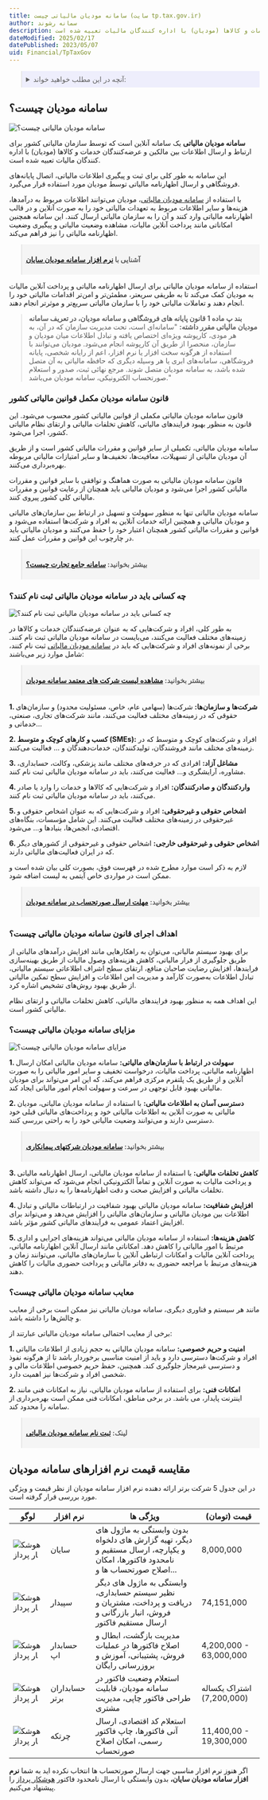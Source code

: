 ```yaml
---
title: سامانه مودیان مالیاتی چیست (سایت tp.tax.gov.ir)
author: سمانه رشوند
description: سامانه مودیان مالیاتی یک سامانه آنلاین است که توسط سازمان مالیاتی کشور برای ارتباط و ارسال اطلاعات بین مالکین و عرضه‌کنندگان خدمات و کالاها (مودیان) با اداره کنندگان مالیات تعبیه شده است.
dateModified: 2025/02/17
datePublished: 2023/05/07
uid: Financial/TpTaxGov
---
```


<blockquote style="background-color:#eeeefc; padding:0.5rem">

<details>
  <summary>آنچه در این مطلب خواهید خواند:</summary>
  <ul>
    <li>سامانه مودیان چیست؟</li>
    <li>قانون سامانه مودیان مکمل قوانین مالیاتی کشور</li>
    <li>چه کسانی باید در سامانه مودیان مالیاتی ثبت نام کنند؟</li>
    <ul>
     <li>شرکت‌ها و سازمان‌ها</li>
     <li>کسب‌ و کارهای کوچک و متوسط (SMEs)</li>
     <li>مشاغل آزاد</li>
     <li>واردکنندگان و صادرکنندگان</li>
     <li>اشخاص حقوقی و غیرحقوقی</li>
     <li>اشخاص حقوقی و غیرحقوقی خارجی</li>
    </ul>
    <li>اهداف اجرای قانون سامانه مودیان مالیاتی چیست؟</li>
    <li>مزایای سامانه مودیان مالیاتی چیست؟</li>
    <li>معایب سامانه مودیان مالیاتی چیست؟</li>
    <li>جدول مقایسه قیمت بهترین نرم افزار های سامانه مودیان</li>
  </ul>
</details>
</blockquote>


## سامانه مودیان چیست؟

![سامانه مودیان مالیاتی چیست؟](./Images/TpTaxGov-01.webp)

**سامانه مودیان مالیاتی** یک سامانه آنلاین است که توسط سازمان مالیاتی کشور برای ارتباط و ارسال اطلاعات بین مالکین و عرضه‌کنندگان خدمات و کالاها (مودیان) با اداره کنندگان مالیات تعبیه شده است. 

این سامانه به طور کلی برای ثبت و پیگیری اطلاعات مالیاتی، اتصال پایانه‌های فروشگاهی و ارسال اظهارنامه مالیاتی توسط مودیان مورد استفاده قرار می‌گیرد.

با استفاده از <a href="https://my.tax.gov.ir/?url_back=https://tp.tax.gov.ir" target="_blank">سامانه مودیان مالیاتی</a>، مودیان می‌توانند اطلاعات مربوط به درآمدها، هزینه‌ها و سایر اطلاعات مربوط به تعهدات مالیاتی خود را به صورت آنلاین و در قالب اظهارنامه مالیاتی وارد کنند و آن را به سازمان مالیاتی ارسال کنند. این سامانه همچنین امکاناتی مانند پرداخت آنلاین مالیات، مشاهده وضعیت مالیاتی و پیگیری وضعیت اظهارنامه مالیاتی را نیز فراهم می‌کند.

<blockquote style="background-color:#f5f5f5; padding:0.5rem">
<p><strong>آشنایی با <a href="https://www.hooshkar.com/Software/Sayan/Module/TpTaxGov" target="_blank">نرم افزار سامانه مودیان سایان</a></strong></p></blockquote>

استفاده از سامانه مودیان مالیاتی برای ارسال اظهارنامه مالیاتی و پرداخت آنلاین مالیات به مودیان کمک می‌کند تا به طریقی سریعتر، مطمئن‌تر و امن‌تر اقدامات مالیاتی خود را انجام دهند و تعاملات مالیاتی خود را با سازمان مالیاتی سریع‌تر و موثرتر انجام دهند.

 >  **بند پ ماده 1 قانون پایانه های فروشگاهی و سامانه مودیان، در تعریف سامانه مودیان مالیاتی مقرر داشته:** "سامانه‌ای است، تحت مدیریت سازمان که در آن، به هر مودی، کارپوشه ویژه‌ای اختصاص یافته و تبادل اطلاعات میان مودیان و سازمان، منحصرا از طریق آن کارپوشه انجام می‌شود. مودیان می‌توانند با استفاده از هرگونه سخت افزار یا نرم افزار، اعم از رایانه شخصی، پایانه فروشگاهی، سامانه‌های ابری یا هر وسیله دیگری که حافظه مالیاتی به آن متصل شده باشد، به سامانه مودیان متصل شوند. مرجع نهائی ثبت، صدور و استعلام صورتحساب الکترونیکی، سامانه مودیان می‌باشد."

### قانون سامانه مودیان مکمل قوانین مالیاتی کشور

قانون سامانه مودیان مالیاتی مکملی از قوانین مالیاتی کشور محسوب می‌شود. این قانون به منظور بهبود فرایندهای مالیاتی، کاهش تخلفات مالیاتی و ارتقای نظام مالیاتی کشور، اجرا می‌شود. 

سامانه مودیان مالیاتی، تکمیلی از سایر قوانین و مقررات مالیاتی کشور است و از طریق آن مودیان مالیاتی از تسهیلات، معافیت‌ها، تخفیف‌ها و سایر امتیازات مالیاتی مربوطه بهره‌برداری می‌کنند.

قانون سامانه مودیان مالیاتی به صورت هماهنگ و توافقی با سایر قوانین و مقررات مالیاتی کشور اجرا می‌شود و مودیان مالیاتی باید همچنان از رعایت قوانین و مقررات مالیاتی کلی کشور پیروی کنند. 

سامانه مودیان مالیاتی تنها به منظور سهولت و تسهیل در ارتباط بین سازمان‌های مالیاتی و مودیان مالیاتی و همچنین ارائه خدمات آنلاین به افراد و شرکت‌ها استفاده می‌شود و قوانین و مقررات مالیاتی کشور همچنان اعتبار خود را حفظ می‌کنند و مودیان مالیاتی باید در چارچوب این قوانین و مقررات عمل کنند.

<blockquote style="background-color:#f5f5f5; padding:0.5rem">
<p><strong>بیشتر بخوانید: <a href="https://www.hooshkar.com/Wiki/Financial/ntsw" target="_blank">سامانه جامع تجارت چیست؟</a></p></strong></blockquote>

### چه کسانی باید در سامانه مودیان مالیاتی ثبت نام کنند؟

![چه کسانی باید در سامانه مودیان مالیاتی ثبت نام کنند؟](./Images/TpTaxGov-02.webp)

به طور کلی، افراد و شرکت‌هایی که به عنوان عرضه‌کنندگان خدمات و کالاها در زمینه‌های مختلف فعالیت می‌کنند، می‌بایست در سامانه مودیان مالیاتی ثبت نام کنند. برخی از نمونه‌های افراد و شرکت‌هایی که باید در <a href="https://tp.tax.gov.ir" target="_blank">سامانه مودیان مالیاتی</a> ثبت نام کنند، شامل موارد زیر می‌باشند:

<blockquote style="background-color:#f5f5f5; padding:0.5rem">
<p><strong>بیشتر بخوانید: <a href="https://www.hooshkar.com/Wiki/Financial/TrustedCompaniesTaxServices" target="_blank">مشاهده لیست شرکت های معتمد سامانه مودیان</a></p></strong></blockquote>

**1.	شرکت‌ها و سازمان‌ها:** شرکت‌ها (سهامی عام، خاص، مسئولیت محدود) و سازمان‌های حقوقی که در زمینه‌های مختلف فعالیت می‌کنند، مانند شرکت‌های تجاری، صنعتی، خدماتی و...

**2.	کسب‌ و کارهای کوچک و متوسط (SMEs):** افراد و شرکت‌های کوچک و متوسط که در زمینه‌های مختلف مانند فروشندگان، تولیدکنندگان، خدمات‌دهندگان و ... فعالیت می‌کنند.

**3.	مشاغل آزاد:** افرادی که در حرفه‌های مختلف مانند پزشکی، وکالت، حسابداری، مشاوره، آرایشگری و... فعالیت می‌کنند، باید در سامانه مودیان مالیاتی ثبت نام کنند.

**4.	واردکنندگان و صادرکنندگان:** افراد و شرکت‌هایی که کالاها و خدمات را وارد یا صادر می‌کنند، باید در سامانه مودیان مالیاتی ثبت نام کنند.

**5.	اشخاص حقوقی و غیرحقوقی:** افراد و شرکت‌هایی که به عنوان اشخاص حقوقی و غیرحقوقی در زمینه‌های مختلف فعالیت می‌کنند. این شامل مؤسسات، بنگاه‌های اقتصادی، انجمن‌ها، بنیادها و... می‌شود.

**6.	اشخاص حقوقی و غیرحقوقی خارجی:** اشخاص حقوقی و غیرحقوقی از کشورهای دیگر که در ایران فعالیت‌های مالیاتی دارند.

لازم به ذکر است موارد مطرح شده در فهرست فوق، بصورت کلی بیان شده است و ممکن است در مواردی خاص آیتمی به لیست اضافه شود.

<blockquote style="background-color:#f5f5f5; padding:0.5rem">
<p><strong>بیشتر بخوانید: <a href="https://www.hooshkar.com/Wiki/Financial/TaxPayersSystemUpdate" target="_blank">مهلت ارسال صورتحساب در سامانه مودیان
</a></p></strong></blockquote>

### اهداف اجرای قانون سامانه مودیان مالیاتی چیست؟

برای بهبود سیستم مالیاتی، می‌توان به راهکارهایی مانند افزایش درآمدهای مالیاتی از طریق جلوگیری از فرار مالیاتی، کاهش هزینه‌های وصول مالیات از طریق بهینه‌سازی فرایندها، افزایش رضایت صاحبان منافع، ارتقای سطح اشراف اطلاعاتی سیستم مالیاتی، تبادل اطلاعات به‌صورت کارآمد و مدیریت امن اطلاعات و افزایش سطح تمکین مالیاتی از طریق بهبود روش‌های تشخیص اشاره کرد.

این اهداف همه به منظور بهبود فرایندهای مالیاتی، کاهش تخلفات مالیاتی و ارتقای نظام مالیاتی کشور است.

### مزایای سامانه مودیان مالیاتی چیست؟

![مزایای سامانه مودیان مالیاتی چیست؟](./Images/TpTaxGov-03.webp)

**1.	سهولت در ارتباط با سازمان‌های مالیاتی:** سامانه مودیان مالیاتی امکان ارسال اظهارنامه مالیاتی، پرداخت مالیات، درخواست تخفیف و سایر امور مالیاتی را به صورت آنلاین و از طریق یک پلتفرم مرکزی فراهم می‌کند، که این امر می‌تواند برای مودیان مالیاتی بهبود قابل توجهی در سرعت و سهولت انجام امور مالیاتی ایجاد کند.

**2.	دسترسی آسان به اطلاعات مالیاتی:** با استفاده از سامانه مودیان مالیاتی، مودیان مالیاتی به صورت آنلاین به اطلاعات مالیاتی خود و پرداخت‌های مالیاتی قبلی خود دسترسی دارند و می‌توانند وضعیت مالیاتی خود را به راحتی بررسی کنند.

<blockquote style="background-color:#f5f5f5; padding:0.5rem">
<p><strong>بیشتر بخوانید: <a href="https://www.hooshkar.com/Wiki/Financial/ModianContractorSystem" target="_blank">سامانه مودیان شرکتهای پیمانکاری</a></p></strong></blockquote>

**3.	کاهش تخلفات مالیاتی:** با استفاده از سامانه مودیان مالیاتی، ارسال اظهارنامه مالیاتی و پرداخت مالیات به صورت آنلاین و تماماً الکترونیکی انجام می‌شود که می‌تواند کاهش تخلفات مالیاتی و افزایش صحت و دقت اظهارنامه‌ها را به دنبال داشته باشد.

**4.	افزایش شفافیت:** سامانه مودیان مالیاتی بهبود شفافیت در ارتباطات مالیاتی و تبادل اطلاعات بین مودیان مالیاتی و سازمان‌های مالیاتی را افزایش می‌دهد و می‌تواند برای افزایش اعتماد عمومی به فرآیندهای مالیاتی کشور مؤثر باشد.

**5.	کاهش هزینه‌ها:** استفاده از سامانه مودیان مالیاتی می‌تواند هزینه‌های اجرایی و اداری مرتبط با امور مالیاتی را کاهش دهد. امکاناتی مانند ارسال آنلاین اظهارنامه مالیاتی، پرداخت آنلاین مالیات و امکانات ارتباطی آنلاین با سازمان‌های مالیاتی، می‌توانند زمان و هزینه‌های مرتبط با مراجعه حضوری به دفاتر مالیاتی و پرداخت حضوری مالیات را کاهش دهند.

### معایب سامانه مودیان مالیاتی چیست؟

مانند هر سیستم و فناوری دیگری، سامانه مودیان مالیاتی نیز ممکن است برخی از معایب و چالش‌ها را داشته باشد. 

برخی از معایب احتمالی سامانه مودیان مالیاتی عبارتند از:

**1.	امنیت و حریم خصوصی:** سامانه مودیان مالیاتی به حجم زیادی از اطلاعات مالیاتی افراد و شرکت‌ها دسترسی دارد و باید از امنیت مناسبی برخوردار باشد تا از هرگونه نفوذ و دسترسی غیرمجاز جلوگیری کند. همچنین، حفظ حریم خصوصی اطلاعات مالی و شخصی افراد و شرکت‌ها نیز اهمیت دارد.

**2.	امکانات فنی:** برای استفاده از سامانه مودیان مالیاتی، نیاز به امکانات فنی مانند اینترنت پایدار، می باشد. در برخی مناطق، امکانات فنی ممکن است بهره‌برداری از سامانه را محدود کند.

<blockquote style="background-color:#f5f5f5; padding:0.5rem">
<p><strong>لینک: <a href="https://my.tax.gov.ir/?url_back=https://tp.tax.gov.ir" target="_blank">ثبت نام سامانه مودیان مالیاتی</a></p></strong></blockquote>

## مقایسه قیمت نرم افزارهای سامانه مودیان
در این جدول 5 شرکت  برتر ارائه دهنده نرم افزار سامانه مودیان از نظر قیمت و ویژگی مورد بررسی قرار گرفته است.

لوگو  |  نرم افزار | ویژگی ها | قیمت (تومان)
 ------------ | -------------  | ------------- | -------------
![هوشکار پرداز](./Images/Hooshkar.webp) | سایان | بدون وابستگی به ماژول های دیگر، تهیه گزارش های دلخواه و یکپارچه، ارسال مستقیم و نامحدود فاکتورها، امکان اصلاح صورتحساب ها و... | 8,000,000
![هوشکار پرداز](./Images/Sepidar.webp) | سپیدار | وابستگی به ماژول های دیگر نظیر سیستم حسابداری، دریافت و پرداخت، مشتریان و فروش، انبار بازرگانی و ارسال مستقیم فاکتور | 74,151,000 
![هوشکار پرداز](./Images/HesabdarApp.webp) | حسابدار اپ | مدیریت بازگشت، ابطال و اصلاح فاکتورها در عملیات فروش، پشتیبانی، آموزش و بروزرسانی رایگان  | 4,200,000 - 63,000,000 
![هوشکار پرداز](./Images/HesabdarBartar.webp) | حسابداران برتر | استعلام وضعیت فاکتور در سامانه مودیان، قابلیت طراحی فاکتور چاپی، مدیریت مشتری | اشتراک یکساله (7,200,000)
![هوشکار پرداز](./Images/Chortke.webp) | چرتکه | استعلام کد اقتصادی، ارسال آنی فاکتورها، چاپ فاکتور رسمی، امکان اصلاح صورتحساب |  11,400,00 - 19,300,000


اگر هنوز نرم افزار مناسبی جهت ارسال صورتحساب ها انتخاب نکرده اید به شما **نرم افزار سامانه مودیان سایان،** بدون وابستگی با ارسال نامحدود فاکتور <a href="https://www.hooshkar.com" target="_blank">هوشکار پرداز</a> را پیشنهاد می‌کنیم.